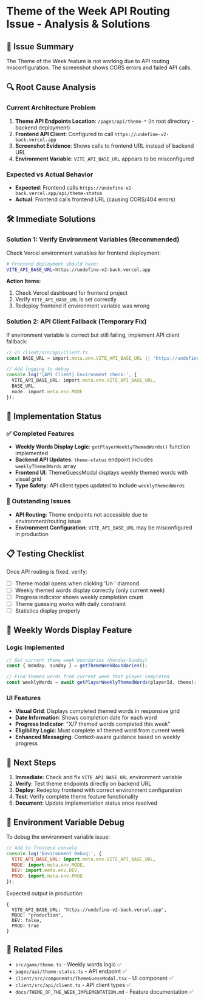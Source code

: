 # Theme of the Week API Routing Issue - Analysis & Solutions

## 🚨 Issue Summary

The Theme of the Week feature is not working due to API routing misconfiguration. The screenshot shows CORS errors and failed API calls.

## 🔍 Root Cause Analysis

### Current Architecture Problem
1. **Theme API Endpoints Location**: `/pages/api/theme-*` (in root directory - backend deployment)
2. **Frontend API Client**: Configured to call `https://undefine-v2-back.vercel.app`
3. **Screenshot Evidence**: Shows calls to frontend URL instead of backend URL
4. **Environment Variable**: `VITE_API_BASE_URL` appears to be misconfigured

### Expected vs Actual Behavior
- **Expected**: Frontend calls `https://undefine-v2-back.vercel.app/api/theme-status`
- **Actual**: Frontend calls frontend URL (causing CORS/404 errors)

## 🛠️ Immediate Solutions

### Solution 1: Verify Environment Variables (Recommended)
Check Vercel environment variables for frontend deployment:

```bash
# Frontend deployment should have:
VITE_API_BASE_URL=https://undefine-v2-back.vercel.app
```

**Action Items:**
1. Check Vercel dashboard for frontend project
2. Verify `VITE_API_BASE_URL` is set correctly
3. Redeploy frontend if environment variable was wrong

### Solution 2: API Client Fallback (Temporary Fix)
If environment variable is correct but still failing, implement API client fallback:

```typescript
// In client/src/api/client.ts
const BASE_URL = import.meta.env.VITE_API_BASE_URL || 'https://undefine-v2-back.vercel.app';

// Add logging to debug
console.log('[API Client] Environment check:', {
  VITE_API_BASE_URL: import.meta.env.VITE_API_BASE_URL,
  BASE_URL,
  mode: import.meta.env.MODE
});
```

## 🔧 Implementation Status

### ✅ Completed Features
- **Weekly Words Display Logic**: `getPlayerWeeklyThemedWords()` function implemented
- **Backend API Updates**: `theme-status` endpoint includes `weeklyThemedWords` array
- **Frontend UI**: ThemeGuessModal displays weekly themed words with visual grid
- **Type Safety**: API client types updated to include `weeklyThemedWords`

### 🚧 Outstanding Issues
- **API Routing**: Theme endpoints not accessible due to environment/routing issue
- **Environment Configuration**: `VITE_API_BASE_URL` may be misconfigured in production

## 📋 Testing Checklist

Once API routing is fixed, verify:

- [ ] Theme modal opens when clicking 'Un·' diamond
- [ ] Weekly themed words display correctly (only current week)
- [ ] Progress indicator shows weekly completion count
- [ ] Theme guessing works with daily constraint
- [ ] Statistics display properly

## 🎯 Weekly Words Display Feature

### Logic Implemented
```typescript
// Get current theme week boundaries (Monday-Sunday)
const { monday, sunday } = getThemeWeekBoundaries();

// Find themed words from current week that player completed
const weeklyWords = await getPlayerWeeklyThemedWords(playerId, theme);
```

### UI Features
- **Visual Grid**: Displays completed themed words in responsive grid
- **Date Information**: Shows completion date for each word
- **Progress Indicator**: "X/7 themed words completed this week"
- **Eligibility Logic**: Must complete ≥1 themed word from current week
- **Enhanced Messaging**: Context-aware guidance based on weekly progress

## 🚀 Next Steps

1. **Immediate**: Check and fix `VITE_API_BASE_URL` environment variable
2. **Verify**: Test theme endpoints directly on backend URL
3. **Deploy**: Redeploy frontend with correct environment configuration
4. **Test**: Verify complete theme feature functionality
5. **Document**: Update implementation status once resolved

## 📝 Environment Variable Debug

To debug the environment variable issue:

```javascript
// Add to frontend console
console.log('Environment Debug:', {
  VITE_API_BASE_URL: import.meta.env.VITE_API_BASE_URL,
  MODE: import.meta.env.MODE,
  DEV: import.meta.env.DEV,
  PROD: import.meta.env.PROD
});
```

Expected output in production:
```
{
  VITE_API_BASE_URL: "https://undefine-v2-back.vercel.app",
  MODE: "production",
  DEV: false,
  PROD: true
}
```

## 🔗 Related Files

- `src/game/theme.ts` - Weekly words logic ✅
- `pages/api/theme-status.ts` - API endpoint ✅  
- `client/src/components/ThemeGuessModal.tsx` - UI component ✅
- `client/src/api/client.ts` - API client types ✅
- `docs/THEME_OF_THE_WEEK_IMPLEMENTATION.md` - Feature documentation ✅ 